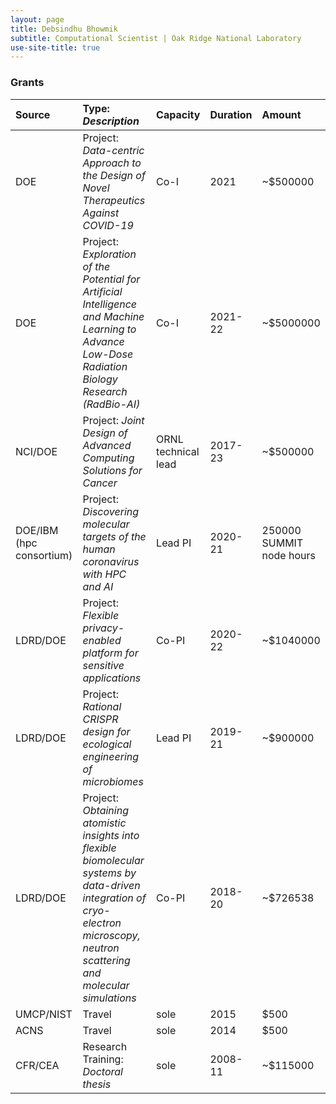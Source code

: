 ```yaml
---
layout: page
title: Debsindhu Bhowmik
subtitle: Computational Scientist | Oak Ridge National Laboratory  
use-site-title: true
---
```


### **Grants**    

| Source | Type: _Description_ | Capacity | Duration | Amount |   
| :------ | :--- | :--- | :--- | :--- | 
| DOE | Project: _Data-centric Approach to the Design of Novel Therapeutics Against COVID-19_ | Co-I | 2021 | ~$500000 | 
| DOE | Project: _Exploration of the Potential for Artificial Intelligence and Machine Learning to Advance Low-Dose Radiation Biology Research (RadBio-AI)_ | Co-I | 2021-22 | ~$5000000 |  
| NCI/DOE | Project: _Joint Design of Advanced Computing Solutions for Cancer_ | ORNL technical lead  | 2017-23 | ~$500000 | 
| DOE/IBM (hpc consortium) | Project: _Discovering molecular targets of the human coronavirus with HPC and AI_ | Lead PI | 2020-21 | 250000 SUMMIT node hours | 
| LDRD/DOE | Project: _Flexible privacy-enabled platform for sensitive applications_ | Co-PI | 2020-22 | ~$1040000 |
| LDRD/DOE | Project: _Rational CRISPR design for ecological engineering of microbiomes_ | Lead PI | 2019-21 | ~$900000 |
| LDRD/DOE | Project: _Obtaining atomistic insights into flexible biomolecular systems by data-driven integration of cryo-electron microscopy, neutron scattering and molecular simulations_ | Co-PI | 2018-20 | ~$726538 |
| UMCP/NIST | Travel | sole | 2015 | $500 |
| ACNS | Travel | sole | 2014 | $500 |
| CFR/CEA | Research Training: _Doctoral thesis_ | sole | 2008-11 | ~$115000 |

